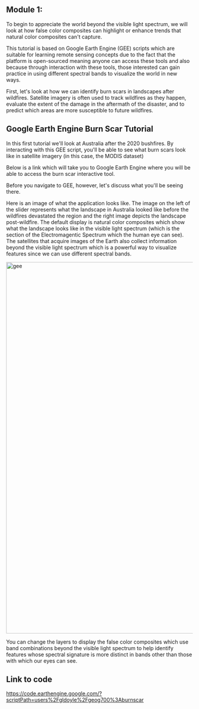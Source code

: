 ## Module 1:

To begin to appreciate the world beyond the visible light spectrum, we will look at how false color composites can highlight or enhance trends that natural color composites can't capture.

This tutorial is based on Google Earth Engine (GEE) scripts which are suitable for learning remote sensing concepts due to the fact that the platform is open-sourced meaning anyone can access these tools and also because through interaction with these tools, those interested can gain practice in using different spectral bands to visualize the world in new ways.

First, let's look at how we can identify burn scars in landscapes after wildfires. Satellite imagery is often used to track wildfires as they happen, evaluate the extent of the damage in the aftermath of the disaster, and to predict which areas are more susceptible to future wildfires.

## Google Earth Engine Burn Scar Tutorial

In this first tutorial we'll look at Australia after the 2020 bushfires. By interacting
with this GEE script, you'll be able to see what burn scars look like in satellite imagery (in this case, the MODIS dataset)

Below is a link which will take you to Google Earth Engine where you will be able to access the burn scar interactive tool.

Before you navigate to GEE, however, let's discuss what you'll be seeing there.

Here is an image of what the application looks like. The image on the left of the slider represents what the landscape in Australia looked like before the wildfires devastated the region and the right image depicts the landscape post-wildfire. The default display is natural color composites which show what the landscape looks like in the visible light spectrum (which is the section of the Electromagentic Spectrum which the human eye can see). The satellites that acquire images of the Earth also collect information beyond the visible light spectrum which is a powerful way to visualize features since we can use different spectral bands.

<img width="1000" alt="gee" src="https://user-images.githubusercontent.com/63744379/141497446-934ba6c2-b82b-4cc0-ae73-8dc337bc70d5.png">

You can change the layers to display the false color composites which use band combinations beyond the visible light spectrum to help identify features whose spectral signature is more distinct in bands other than those with which our eyes can see.

## Link to code

https://code.earthengine.google.com/?scriptPath=users%2Fgldoyle%2Fgeog700%3Aburnscar



